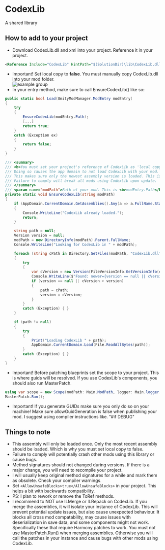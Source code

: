 ﻿# CodexLib
A shared library

How to add to your project
-----------
* Download CodexLib.dll and xml into your project. Reference it in your project.
```xml
<Reference Include="CodexLib" HintPath="$(SolutionDir)\lib\CodexLib.dll" Private="false" />
```
* Important! Set local copy to <b>false</b>. You must manually copy CodexLib.dll into your mod folder. \
![example group](../resources/localcopyfalse.png)
* In your entry method, make sure to call EnsureCodexLib() like so:
```csharp
public static bool Load(UnityModManager.ModEntry modEntry)
{
    try
    {
        EnsureCodexLib(modEntry.Path);
        [...]
        return true;
    }
    catch (Exception ex)
    {
        return false;
    }
}

/// <summary>
/// <b>You must set your project's reference of CodexLib as 'local copy false' (private="false").</b><br/>
/// Doing so causes the app domain to not load CodexLib with your mod. Instead call <see cref="EnsureCodexLib(string)"/> in your load entry (before calls to CodexLib show up in your code).<br/>
/// This makes sure only the newest assembly version is loaded. This is shared between all mods.<br/>
/// Failure to comply will break all mods using CodexLib upon update.
/// </summary>
/// <param name="modPath">Path of your mod. This is <b>modEntry.Path</b>.</param>
private static void EnsureCodexLib(string modPath)
{
    if (AppDomain.CurrentDomain.GetAssemblies().Any(a => a.FullName.StartsWith("CodexLib, ")))
    {
        Console.WriteLine("CodexLib already loaded.");
        return;
    }

    string path = null;
    Version version = null;
    modPath = new DirectoryInfo(modPath).Parent.FullName;
    Console.WriteLine("Looking for CodexLib in " + modPath);

    foreach (string cPath in Directory.GetFiles(modPath, "CodexLib.dll", SearchOption.AllDirectories))
    {
        try
        {
            var cVersion = new Version(FileVersionInfo.GetVersionInfo(cPath).FileVersion);
            Console.WriteLine($"Found: newer={version == null || cVersion > version} version={cVersion} @ {cPath}");
            if (version == null || cVersion > version)
            {
                path = cPath;
                version = cVersion;
            }
        }
        catch (Exception) { }
    }

    if (path != null)
    {
        try
        {
            Print("Loading CodexLib " + path);
            AppDomain.CurrentDomain.Load(File.ReadAllBytes(path));
        }
        catch (Exception) { }
    }
}
```
* Important! Before patching blueprints set the scope to your project. This is where guids will be resolved. If you use CodexLib's components, you should also run MasterPatch.
```csharp
using var scope = new Scope(modPath: Main.ModPath, logger: Main.logger, harmony: Main.harmony, allowGuidGeneration: false);
MasterPatch.Run();
```
* Important! If you generate GUIDs make sure you only do so on your machine! Make sure allowGuidGeneration is false when publishing your mod. I suggest using compiler instructions like. "#if DEBUG"

Things to note
-----------
* This assembly will only be loaded once. Only the most recent assembly should be loaded. Which is why you must set local copy to false.
* Failure to comply will potentially crash other mods using this library or cause bugs.
* Method signatures should not changed during versions. If there is a major change, you will need to recompile your project.
* I will usually keep original method signatures for a while and mark them as obsolete. Check your compiler warnings.
* Set ``<AllowUnsafeBlocks>true</AllowUnsafeBlocks>`` in your project. This helps a bit with backwards compatibility.
* PS: I plan to rework or remove the ToRef methods.
* I recommend to NOT use ILMerge or ILRepack on CodexLib. If you merge the assemblies, it will isolate your instance of CodexLib. This will prevent potential update issues, but also cause unexpected behaviour. It blocks all cross mod compatability, may cause issues with deserialization in save data, and some components might not work. Specifically these that require Harmony patches to work. You must not use MasterPatch.Run() when merging assemblies. Otherwise you will call the patches in your instance and cause bugs with other mods using CodexLib.

